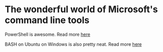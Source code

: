 # The wonderful world of Microsoft's command line tools

PowerShell is awesome.  Read more [here](./powershell/index)

BASH on Ubuntu on Windows is also pretty neat.  Read more [here](./wsl/index)